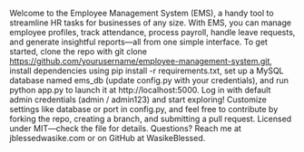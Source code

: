 Welcome to the Employee Management System (EMS), a handy tool to streamline HR tasks for businesses of any size. With EMS, you can manage employee profiles, track attendance, process payroll, handle leave requests, and generate insightful reports—all from one simple interface. To get started, clone the repo with git clone https://github.com/yourusername/employee-management-system.git, install dependencies using pip install -r requirements.txt, set up a MySQL database named ems_db (update config.py with your credentials), and run python app.py to launch it at http://localhost:5000. Log in with default admin credentials (admin / admin123) and start exploring! Customize settings like database or port in config.py, and feel free to contribute by forking the repo, creating a branch, and submitting a pull request. Licensed under MIT—check the  file for details. Questions? Reach me at jblessedwasike.com or on GitHub at WasikeBlessed.
